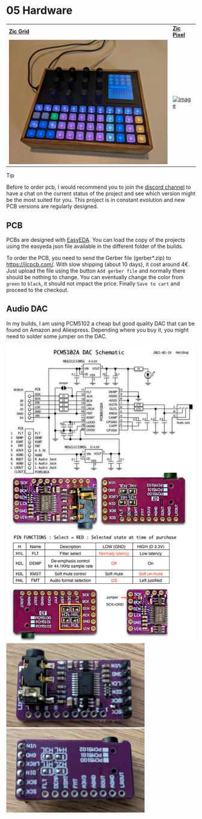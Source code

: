 # 05 Hardware

<table>
    <tr>
        <td><a href="https://github.com/apiel/zicBox/wiki/10-Zic-Grid"><b>Zic Grid</b></a></td>
        <td><a href="https://github.com/apiel/zicBox/wiki/15-Zic-Pixel"><b>Zic Pixel</b></a></td>
    </tr>
    <tr>
        <td>
            <a href="https://github.com/apiel/zicBox/wiki/10-Zic-Grid">
                <img src="https://raw.githubusercontent.com/apiel/zicBox/main/hardware/ZicGrid/zicgrid.png" />
            </a>
        </td>
        <td>
            <a href="https://github.com/apiel/zicBox/wiki/15-Zic-Pixel">
                <img width="480" alt="image" src="https://github.com/user-attachments/assets/679664b5-7d3b-4592-9c9b-cd8171b85a40" />
            </a>
        </td>
    </tr>
</table>

> [!TIP]
> Before to order pcb, I would recommend you to join the [discord channel](https://discord.gg/65HTx7z9qg) to have a chat on the current status of the project and see which version might be the most suited for you. This project is in constant evolution and new PCB versions are regularly designed.

## PCB

PCBs are designed with [EasyEDA](https://easyeda.com/). You can load the copy of the projects using the easyeda json file available in the different folder of the builds.

To order the PCB, you need to send the Gerber file (gerber*.zip) to https://jlcpcb.com/. With slow shipping (about 10 days), it cost around 4€. Just upload the file using the button `Add gerber file` and normally there should be nothing to change. You can eventually change the color from `green` to `black`, it should not impact the price. Finally `Save to cart` and proceed to the checkout.

## Audio DAC

In my builds, I am using PCM5102 a cheap but good quality DAC that can be found on Amazon and Aliexpress. Depending where you buy it, you might need to solder some jumper on the DAC.

<img src="https://raw.githubusercontent.com/apiel/zicBox/main/hardware/pcm5102_00.png" />
<img src="https://raw.githubusercontent.com/apiel/zicBox/main/hardware/pcm5102_01.png" />
<img src="https://raw.githubusercontent.com/apiel/zicBox/main/hardware/pcm5102_02.png" />
